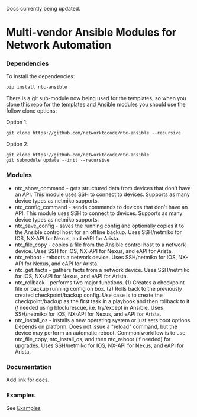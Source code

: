 
Docs currently being updated.

# Multi-vendor Ansible Modules for Network Automation

### Dependencies

To install the dependencies:

```
pip install ntc-ansible
```

There is a git sub-module now being used for the templates, so when you clone this repo for the templates and Ansible modules you should use the follow clone options:

Option 1:

```
git clone https://github.com/networktocode/ntc-ansible --recursive
```

Option 2:

```
git clone https://github.com/networktocode/ntc-ansible
git submodule update --init --recursive
```


### Modules

  * ntc_show_command - gets structured data from devices that don't have an API.  This module uses SSH to connect to devices.  Supports as many device types as netmiko supports.
  * ntc_config_command - sends commands to devices that don't have an API.  This module uses SSH to connect to devices.  Supports as many device types as netmiko supports.
  * ntc_save_config - saves the running config and optionally copies it to the Ansible control host for an offline backup.  Uses SSH/netmiko for IOS, NX-API for Nexus, and eAPI for Arista.
  * ntc_file_copy - copies a file from the Ansible control host to a network device. Uses SSH for IOS, NX-API for Nexus, and eAPI for Arista.
  * ntc_reboot - reboots a network device. Uses SSH/netmiko for IOS, NX-API for Nexus, and eAPI for Arista.
  * ntc_get_facts - gathers facts from a network device.  Uses SSH/netmiko for IOS, NX-API for Nexus, and eAPI for Arista.
  * ntc_rollback - performs two major functions.  (1) Creates a checkpoint file or backup running config on box. (2) Rolls back to the previously created checkpoint/backup config.  Use case is to create the checkpoint/backup as the first task in a playbook and then rollback to it _if_ needed using block/rescue, i.e. try/except in Ansible. Uses SSH/netmiko for IOS, NX-API for Nexus, and eAPI for Arista.
  * ntc_install_os - installs a new operating system or just sets boot options.  Depends on platform.  Does not issue a "reload" command, but the device may perform an automatic reboot.  Common workflow is to use ntc_file_copy, ntc_install_os, and then ntc_reboot (if needed) for upgrades.  Uses SSH/netmiko for IOS, NX-API for Nexus, and eAPI for Arista.


### Documentation

Add link for docs.

### Examples

See [Examples](examples.md)
